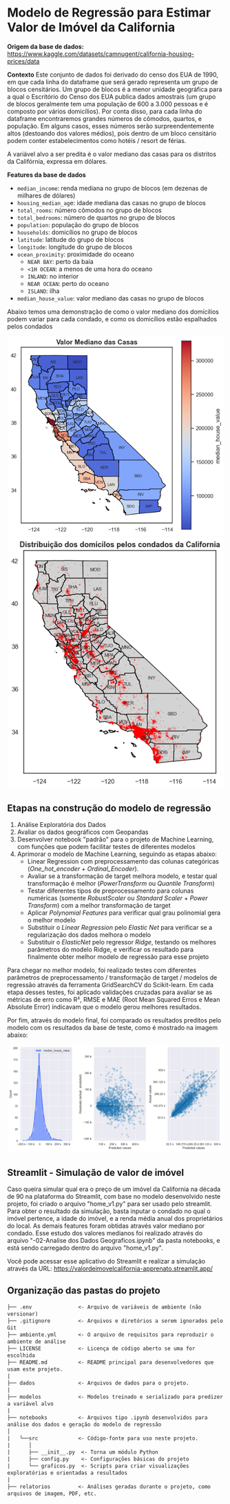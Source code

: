 # Modelo de Regressão para Estimar Valor de Imóvel da California 

**Origem da base de dados:** https://www.kaggle.com/datasets/camnugent/california-housing-prices/data

**Contexto**
Este conjunto de dados foi derivado do censo dos EUA de 1990, em que cada linha do dataframe que será gerado representa um grupo de blocos censitários. Um grupo de blocos é a menor unidade geográfica para a qual o
Escritório do Censo dos EUA publica dados amostrais (um grupo de blocos geralmente tem  uma população de 600 a 3.000 pessoas e é composto por vários domicílios). Por conta disso, para cada linha do dataframe encontraremos grandes números de cômodos, quartos, e população. Em alguns casos, esses números serão surpreendentemente altos (destoando dos valores médios), pois dentro de um bloco censitário podem conter estabelecimentos como hotéis / resort de férias. 

A variável alvo a ser predita é o valor mediano das casas para os distritos da Califórnia, expressa em dólares.

**Features da base de dados**
- `median_income`: renda mediana no grupo de blocos (em dezenas de milhares de dólares)
- `housing_median_ag`e: idade mediana das casas no grupo de blocos
- `total_rooms`: número cômodos no grupo de blocos
- `total_bedrooms`: número de quartos no grupo de blocos
- `population`: população do grupo de blocos
- `households`: domicílios no grupo de blocos
- `latitude`: latitude do grupo de blocos
- `longitude`: longitude do grupo de blocos
- `ocean_proximity`: proximidade do oceano
    - `NEAR BAY`: perto da baía
    - `<1H OCEAN`: a menos de uma hora do oceano
    - `INLAND`: no interior
    - `NEAR OCEAN`: perto do oceano
    - `ISLAND`: ilha
- `median_house_value`: valor mediano das casas no grupo de blocos

Abaixo temos uma demonstração de como o valor mediano dos domícilios podem variar para cada condado, e como os domicílios estão espalhados pelos condados

![Valor Mediano dos Domicilios por Condado](relatorios/Valor%20mediano%20dos%20domicilios.png)     
![Distribuição dos blocos censitários pelos condados](relatorios/Domicilios%20por%20condado.png)

## **Etapas na construção do modelo de regressão**
1) Análise Exploratória dos Dados
2) Avaliar os dados geográficos com Geopandas
3) Desenvolver notebook "padrão" para o projeto de Machine Learning, com funções que podem facilitar testes de diferentes modelos
4) Aprimorar o modelo de Machine Learning, seguindo as etapas abaixo:
    - Linear Regression com preprocessamento das colunas categóricas (*One_hot_encoder* + *Ordinal_Encoder*).
    - Avaliar se a transformação de target melhora modelo, e testar qual transformação é melhor (*PowerTransform* ou *Quantile Transform*)
    - Testar diferentes tipos de preprocessamento para colunas numéricas (somente *RobustScaler* ou *Standard Scaler* + *Power Transform*) com a melhor transformação de target
    - Aplicar *Polynomial Features* para verificar qual grau polinomial gera o melhor modelo
    - Substituir o *Linear Regression* pelo *Elastic Net* para verificar se a regularização dos dados melhora o modelo
    - Substituir o *ElasticNet* pelo regressor *Ridge*, testando os melhores parâmetros do modelo Ridge, e verificar os resultado para finalmente obter melhor modelo de regressão para esse projeto

Para chegar no melhor modelo, foi realizado testes com diferentes parâmetros de preprocessamento / transformação de target / modelos de regressão através da ferramenta GridSearchCV do Scikit-learn. Em cada etapa desses testes, foi aplicado validações cruzadas para avaliar se as métricas de erro como R², RMSE e MAE (Root Mean Squared Erros e Mean Absolute Error) indicavam que o modelo gerou melhores resultados. 

Por fim, através do modelo final, foi comparado os resultados preditos pelo modelo com os resultados da base de teste, como é mostrado na imagem abaixo:

![Valores Preditos X Valores Reais](relatorios/Analisando%20Valores%20Preditos%20X%20Valores%20Reais%20-%20Melhor%20Modelo.png)

## Streamlit - Simulação de valor de imóvel

Caso queira simular qual era o preço de um imóvel da California na década de 90 na plataforma do Streamlit, com base no modelo desenvolvido neste projeto, foi criado o arquivo "home_v1.py" para ser usado pelo streamlit. Para obter o resultado da simulação, basta inputar o condado no qual o imóvel pertence, a idade do imóvel, e a renda média anual dos proprietários do local. As demais features foram obtidas através valor mediano por condado. Esse estudo dos valores medianos foi realizado através do arquivo "-02-Analise dos Dados Geograficos.ipynb" da pasta notebooks, e está sendo carregado dentro do arquivo "home_v1.py".

Você pode acessar esse aplicativo do Streamlit e realizar a simulação através da URL: https://valordeimovelcalifornia-apprenato.streamlit.app/

## Organização das pastas do projeto

```
├── .env               <- Arquivo de variáveis de ambiente (não versionar)
├── .gitignore         <- Arquivos e diretórios a serem ignorados pelo Git
├── ambiente.yml       <- O arquivo de requisitos para reproduzir o ambiente de análise
├── LICENSE            <- Licença de código aberto se uma for escolhida
├── README.md          <- README principal para desenvolvedores que usam este projeto.
|
├── dados              <- Arquivos de dados para o projeto.
|
├── modelos            <- Modelos treinado e serializado para predizer a variável alvo
|
├── notebooks          <- Arquivos tipo .ipynb desenvolvidos para análise dos dados e geração do modelo de regressão
│
|   └──src             <- Código-fonte para uso neste projeto.
|      │
|      ├── __init__.py  <- Torna um módulo Python
|      ├── config.py    <- Configurações básicas do projeto
|      └── graficos.py  <- Scripts para criar visualizações exploratórias e orientadas a resultados
|
├── relatorios         <- Análises geradas durante o projeto, como arquivos de imagem, PDF, etc.
